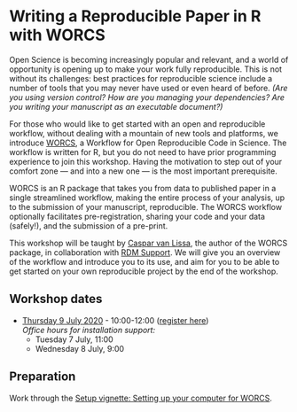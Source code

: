 # Writing a Reproducible Paper in R with WORCS 

Open Science is becoming increasingly popular and relevant, and a world of opportunity is opening up to make your work fully reproducible. This is not without its challenges: best practices for reproducible science include a number of tools that you may never have used or even heard of before. *(Are you using version control? How are you managing your dependencies? Are you writing your manuscript as an executable document?)*

For those who would like to get started with an open and reproducible workflow, without dealing with a mountain of new tools and platforms, we introduce [WORCS](https://psyarxiv.com/k4wde/), a Workflow for Open Reproducible Code in Science. The workflow is written for R, but you do not need to have prior programming experience to join this workshop. Having the motivation to step out of your comfort zone — and into a new one — is the most important prerequisite.

WORCS is an R package that takes you from data to published paper in a single streamlined workflow, making the entire process of your analysis, up to the submission of your manuscript, reproducible. The WORCS workflow optionally facilitates pre-registration, sharing your code and your data (safely!), and the submission of a pre-print.

This workshop will be taught by [Caspar van Lissa](https://github.com/cjvanlissa), the author of the WORCS package, in collaboration with [RDM Support](https://www.uu.nl/en/research/research-data-management). We will give you an overview of the workflow and introduce you to its use, and aim for you to be able to get started on your own reproducible project by the end of the workshop.


## Workshop dates
- [Thursday 9 July 2020](https://www.uu.nl/en/events/writing-a-reproducible-paper-in-r-with-worcs-9-july-2020-online) - 10:00-12:00 ([register here](https://fd21.formdesk.com/universiteitutrecht/Writing_a_reproducible_Paper_with_R_in_WORCS_07_09))  
  *Office hours for installation support:*
  - Tuesday 7 July, 11:00
  - Wednesday 8 July, 9:00

## Preparation
Work through the [Setup vignette: Setting up your computer for WORCS](https://cjvanlissa.github.io/worcs/articles/setup.html).
